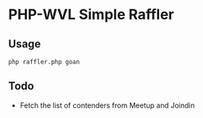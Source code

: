 # PHP-WVL Simple Raffler

## Usage

    php raffler.php goan

## Todo

* Fetch the list of contenders from Meetup and Joindin
